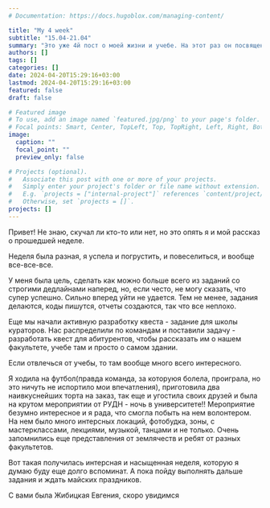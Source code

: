 ```yaml
---
# Documentation: https://docs.hugoblox.com/managing-content/

title: "My 4 week"
subtitle: "15.04-21.04"
summary: "Это уже 4й пост о моей жизни и учебе. На этот раз он посвящен учебе и необычному мероприятию в РУДН - ночь в университете."
authors: []
tags: []
categories: []
date: 2024-04-20T15:29:16+03:00
lastmod: 2024-04-20T15:29:16+03:00
featured: false
draft: false

# Featured image
# To use, add an image named `featured.jpg/png` to your page's folder.
# Focal points: Smart, Center, TopLeft, Top, TopRight, Left, Right, BottomLeft, Bottom, BottomRight.
image:
  caption: ""
  focal_point: ""
  preview_only: false

# Projects (optional).
#   Associate this post with one or more of your projects.
#   Simply enter your project's folder or file name without extension.
#   E.g. `projects = ["internal-project"]` references `content/project/deep-learning/index.md`.
#   Otherwise, set `projects = []`.
projects: []
---
```


Привет! Не знаю, скучал ли кто-то или нет, но это опять я и мой рассказ о прошедшей неделе.

Неделя была разная, я успела и погрустить, и повеселиться, и вообще все-все-все.

У меня была цель, сделать как можно больше всего из заданий со строгими дедлайнами наперед, но, если често, не могу сказать, что супер успешно. Сильно вперед уйти не удается. Тем не менее, задания делаются, коды пишутся, отчеты создаются, так что все неплохо.

Еще мы начали активную разработку квеста - задание для школы кураторов. Нас распределили по командам и поставили задачу - разработать квест для абитурентов, чтобы рассказать им о нашем факультете, учебе там и просто о самом здании.

Если отвлечься от учебы, то там вообще много всего интересного.

Я ходила на футбол(правда команда, за которуюя болела, проиграла, но это ничуть не испортило мои впечатления), приготовила два наивкуснейших торта на заказ, так еще и угостила своих друзей и была на крутом мероприятии от РУДН - ночь в университете!! Мероприятие безумно интересное и я рада, что смогла побыть на нем волонтером. На нем было много интерсных локаций, фотобудка, зоны, с мастерклассами, лекциями, музыкой, танцами  и не только. Очень запомнились еще представления от землячеств и ребят от разных факультетов.

Вот такая получилась интерсная и насыщенная неделя, которую я думаю буду еще долго вспоминат. А пока пойду выполнять дальше задания и ждать майских праздников.

С вами была Жибицкая Евгения, скоро увидимся

